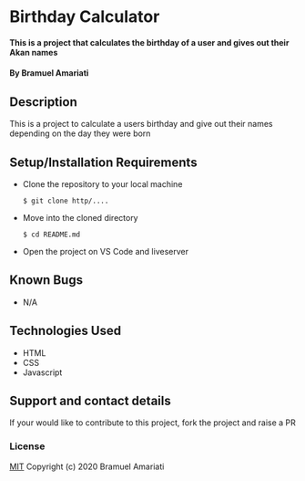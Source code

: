 # Birthday Calculator
#### This is a project  that calculates the birthday of a user and gives out their Akan names
#### By Bramuel Amariati
## Description
This is a project to calculate a users birthday and give out their names depending on the day they were born
## Setup/Installation Requirements
* Clone the repository to your local machine
    ```
    $ git clone http/....
    ```
* Move into the cloned directory
    ```
    $ cd README.md
    ```
* Open the project on VS Code and liveserver
## Known Bugs
* N/A
## Technologies Used
* HTML
* CSS
* Javascript
## Support and contact details
If your would like to contribute to this project, fork the project and raise a PR
### License
[MIT](https://choosealicense.com/licenses/mit/)
Copyright (c) 2020 Bramuel Amariati